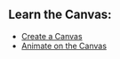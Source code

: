 ## Learn the Canvas:

- [Create a Canvas](creating_a_canvas.md)
- [Animate on the Canvas](simple_animation.md)